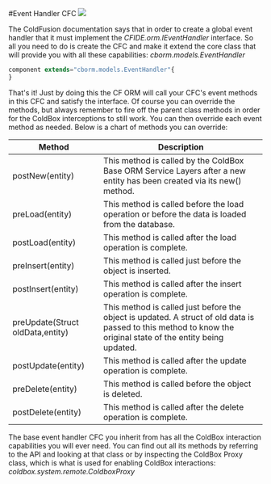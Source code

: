 #Event Handler CFC
![](ORMEventHandler.jpg)

 The ColdFusion documentation says that in order to create a global event handler that it must implement the *CFIDE.orm.IEventHandler* interface. So all you need to do is create the CFC and make it extend the core class that will provide you with all these capabilities: *cborm.models.EventHandler*

 ```javascript
 component extends="cborm.models.EventHandler"{
}
```

That's it! Just by doing this the CF ORM will call your CFC's event methods in this CFC and satisfy the interface. Of course you can override the methods, but always remember to fire off the parent class methods in order for the ColdBox interceptions to still work. You can then override each event method as needed. Below is a chart of methods you can override:


| Method | Description |
| --- | --- |
| postNew(entity) | This method is called by the ColdBox Base ORM Service Layers after a new entity has been created via its new() method. |
| preLoad(entity) | This method is called before the load operation or before the data is loaded from the database. |
| postLoad(entity) | This method is called after the load operation is complete. |
| preInsert(entity) | This method is called just before the object is inserted. |
| postInsert(entity) | This method is called after the insert operation is complete. |
| preUpdate(Struct oldData,entity) | This method is called just before the object is updated. A struct of old data is passed to this method to know the original state of the entity being updated. |
| postUpdate(entity) | This method is called after the update operation is complete. |
| preDelete(entity) | This method is called before the object is deleted. |
| postDelete(entity) | This method is called after the delete operation is complete. |

The base event handler CFC you inherit from has all the ColdBox interaction capabilities you will ever need. You can find out all its methods by referring to the API and looking at that class or by inspecting the ColdBox Proxy class, which is what is used for enabling ColdBox interactions: *coldbox.system.remote.ColdboxProxy*
